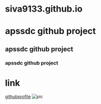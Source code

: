 # siva9133.github.io
# apssdc github project 
## apssdc github project
### apssdc github project

# link
[githubprofile](https://siva9133.github.io)
![pic](https://images.shiksha.com/mediadata/images/1552413883phpUyS6si.jpeg)
